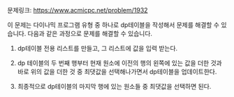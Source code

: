 문제링크: https://www.acmicpc.net/problem/1932

이 문제는 다이나믹 프로그램 유형 중 하나로 dp테이블을 작성해서 문제를 해결할 수 있습니다. 다음과 같은 과정으로 문제를 해결할 수 있습니다.

1. dp테이블 전용 리스트를 만들고, 그 리스트에 값을 입력 받는다.

2. dp 테이블의 두 번째 행부터 현재 원소에 이전의 행의 왼쪽에 있는 값을 더한 것과 바로 위의 값을 더한 것 중 최댓값을 선택해나가면서 dp테이블을 업데이트한다.

3. 최종적으로 dp테이블의 마지막 행에 있는 원소들 중 최댓값을 선택하면 된다.
